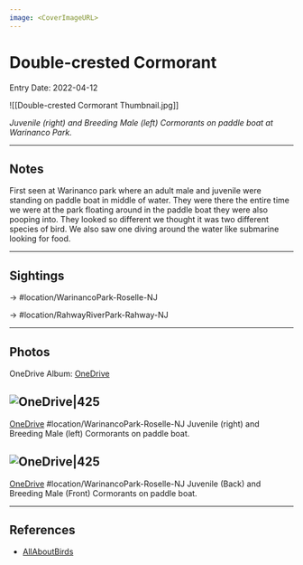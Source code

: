 ```yaml
---
image: <CoverImageURL>
---
```


# Double-crested Cormorant
Entry Date: 2022-04-12


![[Double-crested Cormorant Thumbnail.jpg]]

*Juvenile (right) and Breeding Male (left) Cormorants on paddle boat at Warinanco Park.*

---------------------------------------------------------------
## Notes
First seen at Warinanco park where an adult male and juvenile were standing on paddle boat in middle of water. They were there the entire time we were at the park floating around in the paddle boat they were also pooping into. They looked so different we thought it was two different species of bird. We also saw one diving around the water like submarine looking for food.

---------------------------------------------------------------
## Sightings

-> #location/WarinancoPark-Roselle-NJ 

-> #location/RahwayRiverPark-Rahway-NJ 

---------------------------------------------------------------
## Photos
OneDrive Album: [OneDrive](https://1drv.ms/u/s!AvaIuMdCo_w-z1RNYqlyWZTcUgJF?e=eKplBi)

## ![OneDrive|425](https://sat02pap001files.storage.live.com/y4mKvKkMtRUmkU3KquPEYRTZR30OEMYQHQXLNcUrmi1lFJ6pjitNOzKkZtArRBqqZTCNRcDkEIKS5c-LsCjViB_dPm-hEpm1GXiiS9MwBLntJ9MFHuPkXu_DCHuIHcRCygOQ9t4QseappC9VSkLmb2RXT7FFIMZW2Pe1OZgY_WSSwVk6batjlh8B3qFMxo_9cnB?encodeFailures=1&width=714&height=893)
[OneDrive](https://1drv.ms/u/s!AvaIuMdCo_w-z1eaK-UbIaZmQd9Y)
#location/WarinancoPark-Roselle-NJ 
Juvenile (right) and Breeding Male (left) Cormorants on paddle boat.

## ![OneDrive|425](https://sat02pap001files.storage.live.com/y4m8cARUbPuIS2COpTDBSj8Iq8xuriMZMZS8AEV5xkV1STqFFC-NQRa2h-XdF_OeaPs6zxUhfyAZDqlijW_tkkyJTC7U_bgLuE8nqc2vtyQ84284q-2XlKbogskYncV4NrpZ5bD4-tCUlnZtQZ4qtQb3HPCvd1X4hvHrBkyMV9QQYk2voaUqpsVK-ejWFrdglnw?encodeFailures=1&width=714&height=893)
[OneDrive](https://1drv.ms/u/s!AvaIuMdCo_w-z1jd7Kpo48VV4Pxy)
#location/WarinancoPark-Roselle-NJ 
Juvenile (Back) and Breeding Male (Front) Cormorants on paddle boat.


---------------------------------------------------------------
## References
- [AllAboutBirds](https://www.allaboutbirds.org/guide/Double-crested_Cormorant/id)